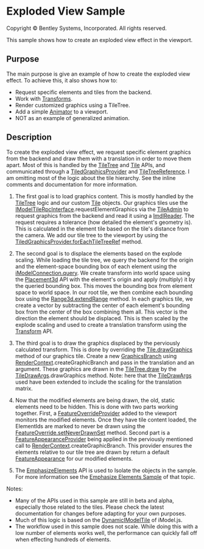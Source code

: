 # Exploded View Sample

Copyright © Bentley Systems, Incorporated. All rights reserved.

This sample shows how to create an exploded view effect in the viewport.

## Purpose

The main purpose is give an example of how to create the exploded view effect.  To achieve this, it also shows how to:

* Request specific elements and tiles from the backend.
* Work with [Transforms](https://www.itwinjs.org/learning/geometry/transform/).
* Render customized graphics using a TileTree.
* Add a simple [Animator](https://www.itwinjs.org/reference/imodeljs-frontend/views/animator/) to a viewport.
* NOT as an example of generalized animation.

## Description

To create the exploded view effect, we request specific element graphics from the backend and draw them with a translation in order to move them apart.  Most of this is handled by the [TileTree](https://www.itwinjs.org/reference/imodeljs-frontend/tiles/tiletree/) and [Tile](https://www.itwinjs.org/reference/imodeljs-frontend/tiles/tile/) APIs, and communicated through a [TiledGraphicsProvider](https://www.itwinjs.org/reference/imodeljs-frontend/views/tiledgraphicsprovider/) and [TileTreeReference](https://www.itwinjs.org/reference/imodeljs-frontend/tiles/tiletreereference/).  I am omitting most of the logic about the tile hierarchy.  See the inline comments and documentation for more information.

1. The first goal is to load graphics content.  This is mostly handled by the [TileTree](https://www.itwinjs.org/reference/imodeljs-frontend/tiles/tiletree/?term=tiletree) logic and our custom [Tile](https://www.itwinjs.org/reference/imodeljs-frontend/tiles/tile/) objects. Our graphics tiles use the [IModelTileRpcInterface](https://www.itwinjs.org/reference/imodeljs-common/rpcinterface/imodeltilerpcinterface/).requestElementGraphics via the [TileAdmin](https://github.com/imodeljs/imodeljs/blob/master/core/frontend/src/tile/TileAdmin.ts) to request graphics from the backend and read it using a [ImdlReader](https://github.com/imodeljs/imodeljs/blob/master/core/frontend/src/tile/ImdlReader.ts). The request requires a tolerance (how detailed the element's geometry is).  This is calculated in the element tile based on the tile's distance from the camera.  We add our tile tree to the viewport by using the [TiledGraphicsProvider.forEachTileTreeRef](https://www.itwinjs.org/reference/imodeljs-frontend/views/tiledgraphicsprovider/) method.

2. The second goal is to displace the elements based on the explode scaling.  While loading the tile tree, we query the backend for the origin and the element-space bounding box of each element using the [iModelConnection.query](https://www.itwinjs.org/reference/imodeljs-frontend/imodelconnection/imodelconnection/query/). We create transform into world space using the [Placement3d](https://www.itwinjs.org/reference/imodeljs-common/geometry/placement3d/) API with the element's origin and apply (multiply) it by the queried bounding box.  This moves the bounding box from element space to world space.  In our root tile, we then combine each bounding box using the [Range3d.extendRange](https://www.itwinjs.org/reference/geometry-core/cartesiangeometry/range3d/) method.  In each graphics tile, we create a vector by subtracting the center of each element's bounding box from the center of the box combining them all.  This vector is the direction the element should be displaced.  This is then scaled by the explode scaling and used to create a translation transform using the [Transform](https://www.itwinjs.org/reference/geometry-core/cartesiangeometry/transform/) API.

3. The third goal is to draw the graphics displaced by the perviously calculated transform.  This is done by overriding the [Tile.drawGraphics](https://www.itwinjs.org/reference/imodeljs-frontend/tiles/tile/?term=drawgr#drawgraphics) method of our graphics tile.  Create a new [GraphicsBranch](https://www.itwinjs.org/reference/imodeljs-frontend/rendering/graphicbranch/) using [RenderContext](https://www.itwinjs.org/reference/imodeljs-frontend/rendering/rendercontext/).createGraphicBranch and pass in the translation and an argument.  These graphics are drawn in the [TileTree.draw](https://www.itwinjs.org/reference/imodeljs-frontend/tiles/tiledrawargs/) by the [TileDrawArgs](https://www.itwinjs.org/reference/imodeljs-frontend/tiles/tiledrawargs/).drawGraphics method. Note: here that the [TileDrawArgs](https://www.itwinjs.org/reference/imodeljs-frontend/tiles/tiledrawargs/) used have been extended to include the scaling for the translation matrix.

4. Now that the modified elements are being drawn, the old, static elements need to be hidden.  This is done with two parts working together.  First, a [FeatureOverrideProvider](https://www.itwinjs.org/reference/imodeljs-frontend/views/viewport/featureoverrideprovider/) added to the viewport monitors the modified elements. Once they have tile content loaded, the ElementIds are marked to never be drawn using the [FeatureOverride.setNeverDrawnSet](https://www.itwinjs.org/reference/imodeljs-common/rendering/featureoverrides/) method.  Second part is a [FeatureAppearanceProvider](https://www.itwinjs.org/reference/imodeljs-common/rendering/featureappearanceprovider/) being applied in the perviously mentioned call to [RenderContext](https://www.itwinjs.org/reference/imodeljs-frontend/rendering/rendercontext/).createGraphicBranch.  This provider ensures the elements relative to our tile tree are drawn by return a default [FeatureAppearance](https://www.itwinjs.org/reference/imodeljs-common/rendering/featureappearance/) for our modified elements.

5. The [EmphasizeElements](https://www.itwinjs.org/reference/imodeljs-frontend/rendering/emphasizeelements/) API is used to Isolate the objects in the sample.  For more information see the [Emphasize Elements Sample](https://www.itwinjs.org/sample-showcase/?group=Viewer+Features&sample=emphasize-elements-sample) of that topic.

Notes:

* Many of the APIs used in this sample are still in beta and alpha, especially those related to the tiles.  Please check the latest documentation for changes before adapting for your own purposes.
* Much of this logic is based on the [DynamicIModelTile](https://github.com/imodeljs/imodeljs/blob/master/core/frontend/src/tile/DynamicIModelTile.ts) of iModel.js.
* The workflow used in this sample does not scale.  While doing this with a low number of elements works well, the performance can quickly fall off when effecting hundreds of elements.
